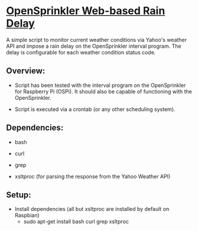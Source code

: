 [OpenSprinkler Web-based Rain Delay](https://github.com/andrewshilliday/OpenSprinkler-WebRainDelay)
========================

A simple script to monitor current weather conditions via Yahoo's weather API and impose a rain delay on the OpenSprinkler interval program. The delay is configurable for each weather condition status code.

Overview:
---------

+ Script has been tested with the interval program on the OpenSprinkler for Raspberry Pi (OSPi).  It should also be capable of functioning with the OpenSprinkler.

+ Script is executed via a crontab (or any other scheduling system).  

Dependencies:
-------------
+ bash

+ curl

+ grep

+ xsltproc (for parsing the response from the Yahoo Weather API)

Setup:
------

+ Install dependencies (all but xsltproc are installed by default on Raspbian)
  + sudo apt-get install bash curl grep xsltproc



